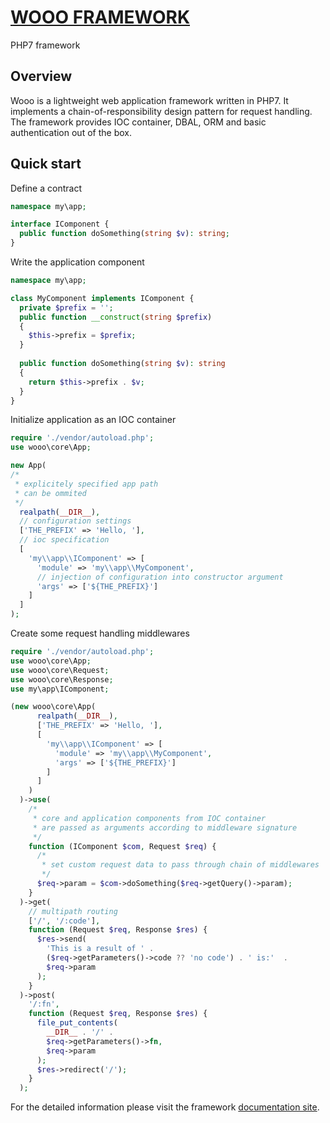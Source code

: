 # [WOOO FRAMEWORK](https://www.wooo.dev)
PHP7 framework

## Overview

Wooo is a lightweight web application framework written in PHP7. It implements a chain-of-responsibility design pattern for request handling. The framework provides IOC container, DBAL, ORM and basic authentication out of the box.

## Quick start

Define a contract

```php
namespace my\app;

interface IComponent {
  public function doSomething(string $v): string;
}
```

Write the application component

```php
namespace my\app;

class MyComponent implements IComponent {
  private $prefix = '';
  public function __construct(string $prefix)
  {
    $this->prefix = $prefix;
  }
  
  public function doSomething(string $v): string
  {
    return $this->prefix . $v;
  }
}
```

Initialize application as an IOC container

```php
require './vendor/autoload.php';
use wooo\core\App;

new App(
/*
 * explicitely specified app path
 * can be ommited
 */
  realpath(__DIR__),
  // configuration settings
  ['THE_PREFIX' => 'Hello, '],
  // ioc specification
  [
    'my\\app\\IComponent' => [
      'module' => 'my\\app\\MyComponent',
      // injection of configuration into constructor argument
      'args' => ['${THE_PREFIX}']
    ]
  ]
);
```

Create some request handling middlewares

```php
require './vendor/autoload.php';
use wooo\core\App;
use wooo\core\Request;
use wooo\core\Response;
use my\app\IComponent;

(new wooo\core\App(
      realpath(__DIR__),
      ['THE_PREFIX' => 'Hello, '],
      [
        'my\\app\\IComponent' => [
          'module' => 'my\\app\\MyComponent',
          'args' => ['${THE_PREFIX}']
        ]
      ]
    )
  )->use(
    /*
     * core and application components from IOC container
     * are passed as arguments according to middleware signature
     */
    function (IComponent $com, Request $req) {
      /*
       * set custom request data to pass through chain of middlewares
       */
      $req->param = $com->doSomething($req->getQuery()->param);
    }
  )->get(
    // multipath routing
    ['/', '/:code'],
    function (Request $req, Response $res) {
      $res->send(
        'This is a result of ' .
        ($req->getParameters()->code ?? 'no code') . ' is:'  .
        $req->param
      );
    }
  )->post(
    '/:fn',
    function (Request $req, Response $res) {
      file_put_contents(
        __DIR__ . '/' .
        $req->getParameters()->fn,
        $req->param
      );
      $res->redirect('/');
    }
  );
```

For the detailed information please visit the framework [documentation site](https://www.wooo.dev/en/docs).